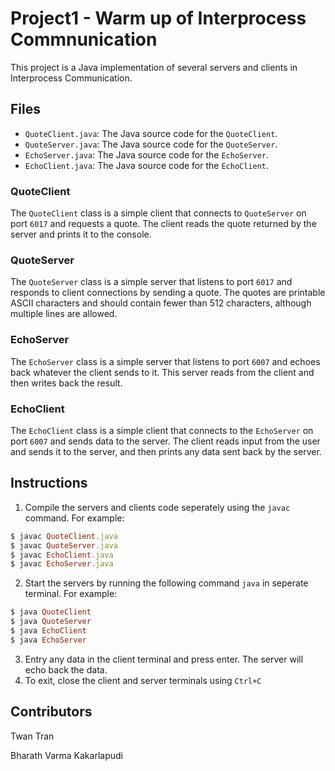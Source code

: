 # Project1 - Warm up of Interprocess Commnunication

This project is a Java implementation of several servers and clients in Interprocess Communication.

## Files

- `QuoteClient.java`: The Java source code for the `QuoteClient`.
- `QuoteServer.java`: The Java source code for the `QuoteServer`.
- `EchoServer.java`: The Java source code for the `EchoServer`.
- `EchoClient.java`: The Java source code for the `EchoClient`.

### QuoteClient

The `QuoteClient` class is a simple client that connects to `QuoteServer` on port `6017` and requests a quote. The client reads the quote returned by the server and prints it to the console.

### QuoteServer

The `QuoteServer` class is a simple server that listens to port `6017` and responds to client connections by sending a quote. The quotes are printable ASCII characters and should contain fewer than 512 characters, although multiple lines are allowed.

### EchoServer

The `EchoServer` class is a simple server that listens to port `6007` and echoes back whatever the client sends to it. This server reads from the client and then writes back the result.

### EchoClient

The `EchoClient` class is a simple client that connects to the `EchoServer` on port `6007` and sends data to the server. The client reads input from the user and sends it to the server, and then prints any data sent back by the server.

## Instructions

1. Compile the servers and clients code seperately using the `javac` command. For example:

```ruby
$ javac QuoteClient.java
$ javac QuoteServer.java
$ javac EchoClient.java
$ javac EchoServer.java

```

2. Start the servers by running the following command `java` in seperate terminal. For example:

```ruby
$ java QuoteClient
$ java QuoteServer
$ java EchoClient
$ java EchoServer
```

3. Entry any data in the client terminal and press enter. The server will echo back the data.
4. To exit, close the client and server terminals using `Ctrl+C`

## Contributors

Twan Tran

Bharath Varma Kakarlapudi 

